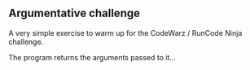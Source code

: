 ## Argumentative challenge

A very simple exercise to warm up for the CodeWarz / RunCode Ninja challenge.

The program returns the arguments passed to it...
